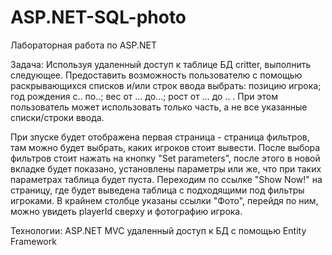 # ASP.NET-SQL-photo
Лабораторная работа по ASP.NET

Задача: 
Используя удаленный доступ к таблице БД  critter, выполнить следующее. Предоставить возможность пользователю с помощью раскрывающихся списков и/или строк ввода выбрать: позицию игрока; год рождения с.. по..; вес от … до…; рост от … до .. . При этом пользователь может использовать только часть, а не все указанные списки/строки ввода. 

При зпуске будет отображена первая страница - страница фильтров, там можно будет выбрать, каких игроков стоит вывести.
После выбора фильтров стоит нажать на кнопку "Set parameters", после этого в новой вкладке будет показано, установлены параметры или же, что при таких параметрах таблица будет пуста.
Переходим по ссылке "Show Now!" на страницу, где будет выведена таблица с подходящими под фильтры игроками. В крайнем столбце указаны ссылки "Фото", перейдя по ним, можно увидеть playerId сверху и фотографию игрока. 

Технологии:
ASP.NET MVC
удаленный доступ к БД с помощью Entity Framework
